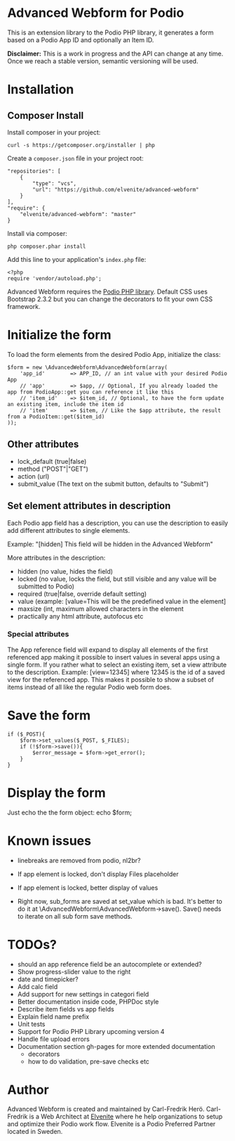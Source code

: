 # Advanced Webform for Podio
This is an extension library to the Podio PHP library, it generates a form based on a Podio App ID and optionally an Item ID.

**Disclaimer:** This is a work in progress and the API can change at any time.
Once we reach a stable version, semantic versioning will be used.

# Installation
## Composer Install

Install composer in your project:

    curl -s https://getcomposer.org/installer | php

Create a `composer.json` file in your project root:

    "repositories": [
        {
            "type": "vcs",
            "url": "https://github.com/elvenite/advanced-webform"
        }
    ],
    "require": {
        "elvenite/advanced-webform": "master"
    }

Install via composer:

    php composer.phar install

Add this line to your application's `index.php` file:

    <?php
    require 'vendor/autoload.php';

Advanced Webform requires the [Podio PHP library](https://github.com/podio/podio-php). Default CSS uses Bootstrap 2.3.2 but you can change the decorators to fit your own CSS framework.

# Initialize the form
To load the form elements from the desired Podio App, initialize the class:

    $form = new \AdvancedWebform\AdvancedWebform(array(
        'app_id'		=> APP_ID, // an int value with your desired Podio App
		// 'app'		=> $app, // Optional, If you already loaded the app from PodioApp::get you can reference it like this
        // 'item_id'	=> $item_id, // Optional, to have the form update an existing item, include the item id
		// 'item'		=> $item, // Like the $app attribute, the result from a PodioItem::get($item_id) 
    ));

## Other attributes

* lock_default (true|false)
* method ("POST"|"GET")
* action (url)
* submit_value (The text on the submit button, defaults to "Submit")

## Set element attributes in description
Each Podio app field has a description, you can use the description to easily add different attributes to single elements.

Example: "[hidden] This field will be hidden in the Advanced Webform"

More attributes in the description:

* hidden (no value, hides the field)
* locked (no value, locks the field, but still visible and any value will be submitted to Podio)
* required (true|false, override default setting)
* value (example: [value=This will be the predefined value in the element]
* maxsize (int, maximum allowed characters in the element
* practically any html attribute, autofocus etc

### Special attributes
The App reference field will expand to display all elements of the first referenced app making it possible to insert values in several apps using a single form.
If you rather what to select an existing item, set a view attribute to the description. Example: [view=12345] where 12345 is the id of a saved view for the referenced app.
This makes it possible to show a subset of items instead of all like the regular Podio web form does.

# Save the form
	if ($_POST){
		$form->set_values($_POST, $_FILES);
		if (!$form->save()){
			$error_message = $form->get_error();
		}
	}

# Display the form
Just echo the the form object:
        echo $form;

# Known issues
* linebreaks are removed from podio, nl2br?

* If app element is locked, don't display Files placeholder

* If app element is locked, better display of values

* Right now, sub_forms are saved at set_value which is bad. It's better to do it
at \AdvancedWebform\AdvancedWebform->save(). Save() needs to iterate on all sub form save
methods.

# TODOs?
* should an app reference field be an autocomplete or extended?
* Show progress-slider value to the right
* date and timepicker?
* Add calc field
* Add support for new settings in categori field
* Better documentation inside code, PHPDoc style
* Describe item fields vs app fields
* Explain field name prefix
* Unit tests
* Support for Podio PHP Library upcoming version 4
* Handle file upload errors
* Documentation section gh-pages for more extended documentation
    * decorators
    * how to do validation, pre-save checks etc

# Author
Advanced Webform is created and maintained by Carl-Fredrik Herö. Carl-Fredrik
is a Web Architect at [Elvenite](http://elvenite.com/) where he help
organizations to setup and optimize their Podio work flow. Elvenite is a Podio
Preferred Partner located in Sweden.